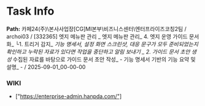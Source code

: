 # Task Info

**Path:** 카페24(주)\본사사업장\[CG]MI본부\비즈니스센터\엔터프라이즈코칭2팀 / archoi03 / [332365] 엣지 메뉴판 관리 _ 엣지 메뉴판 관리_ 4. 엣지 운영 가이드 문서화_ └1. 트리거 감지_ _기능 명세서, _설정 화면 스크린샷, _대응 문구가 모두 준비되었는지 확인하고_ 누락된 자료가 있다면 작업을 중단하고 알림 보내기_ _ 2. 가이드 문서 초안 생성_ 수집된 자료를 바탕으로 가이드 문서 초안 작성_ - 기능 명세서 기반의 기능 요약 및 설명_ - / 2025-09-01_00-00-00

### WIKI
- ["https://enterprise-admin.hanpda.com/"]


